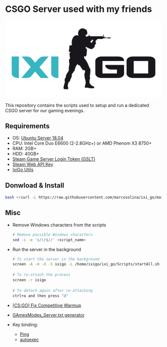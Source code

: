 # CSGO Server used with my friends

![Logo](./Misc/Pictures/ixigo-logo.png)

This repository contains the scripts used to setup and run a dedicated CSGO server for our gaming evenings.

## Requirements

- OS: [Ubuntu Server 18.04](https://releases.ubuntu.com/18.04/ubuntu-18.04.5-live-server-amd64.iso)
- CPU: Intel Core Duo E6600 (2-2.8GHz+) or AMD Phenom X3 8750+
- RAM: 2GB+
- HDD: 40GB+
- [Steam Game Server Login Token (GSLT)](https://steamcommunity.com/dev/managegameservers)
- [Steam Web API Key](https://steamcommunity.com/dev/apikey)
- [IxiGo Utils](https://github.com/marcosolina/csgo_util)

## Donwload & Install

~~~~bash
bash <(curl -L https://raw.githubusercontent.com/marcosolina/ixi_go/main/Scripts/setup.sh)
~~~~

## Misc

- Remove Windows characters from the scripts

  ~~~~bash
  # Remove possible Windows characters
  sed -i -e 's/\r$//' <script_name>
  ~~~~
  
- Run the server in the background
  ~~~~bash
  # To start the server in the background
  screen -A -m -d -S ixigo -L /home/ixigo/ixi_go/Scripts/startAll.sh
  
  # To re-attach the process
  screen -r ixigo
  
  # To detach again after re-attaching
  ctrl+a and then press "d"
  ~~~~

- [\[CS:GO\] Fix Competitive Warmup](https://forums.alliedmods.net/showthread.php?t=329053)
- [GAmesModes_Server.txt generator](https://beta.configcreator.com/create/csgo/gamemodes_server.txt)
- Key binding:
  - [Ping](https://steamcommunity.com/app/730/discussions/0/3112518479597019657/)
  - [autoexec](https://prosettings.net/blog/how-to-use-a-csgo-config-create-an-autoexec/)
